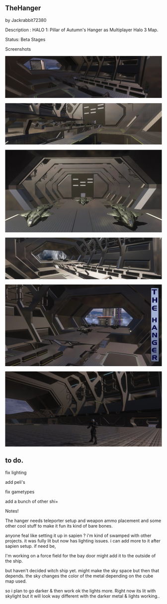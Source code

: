 ## TheHanger

by Jackrabbit72380

Description : HALO 1: Pillar of Autumn's Hanger as Multiplayer Halo 3 Map.

Status: Beta Stages

Screenshots

![Screenshot](https://github.com/jackrabbit72380/Ho4kmmm/blob/master/common/H3EK/tags/levels/multi/thehanger/previews/preview.jpg)

![Screenshot](https://github.com/jackrabbit72380/Ho4kmmm/blob/master/common/H3EK/tags/levels/multi/thehanger/previews/preview0.jpg)

![Screenshot](https://github.com/jackrabbit72380/Ho4kmmm/blob/master/common/H3EK/tags/levels/multi/thehanger/previews/preview1.jpg)

![Screenshot](https://github.com/jackrabbit72380/Ho4kmmm/blob/master/common/H3EK/tags/levels/multi/thehanger/previews/preview2.jpg)

![Screenshot](https://github.com/jackrabbit72380/Ho4kmmm/blob/master/common/H3EK/tags/levels/multi/thehanger/previews/preview3.jpg)

![Screenshot](https://github.com/jackrabbit72380/Ho4kmmm/blob/master/common/H3EK/tags/levels/multi/thehanger/previews/preview4.jpg)

## to do.

fix lighting

add peli's

fix gametypes

add a bunch of other shi+

Notes!

The hanger needs teleporter setup and weapon ammo placement and some other cool stuff to make it fun its kind of bare bones.

anyone feal like setting it up in sapien ? i'm kind of swamped with other projects. it was fully lit but now has lighting issues. i can add more to it after sapien setup. if need be,

I'm working on a force field for the bay door might add it to the outside of the ship.

but haven't decided witch ship yet. might make the sky space but then that depends. the sky changes the color of the metal depending on the cube map used.

so i plan to go darker & then work ok the lights more. Right now its lit with skylight but it will look way different with the darker metal & lights working.. 
